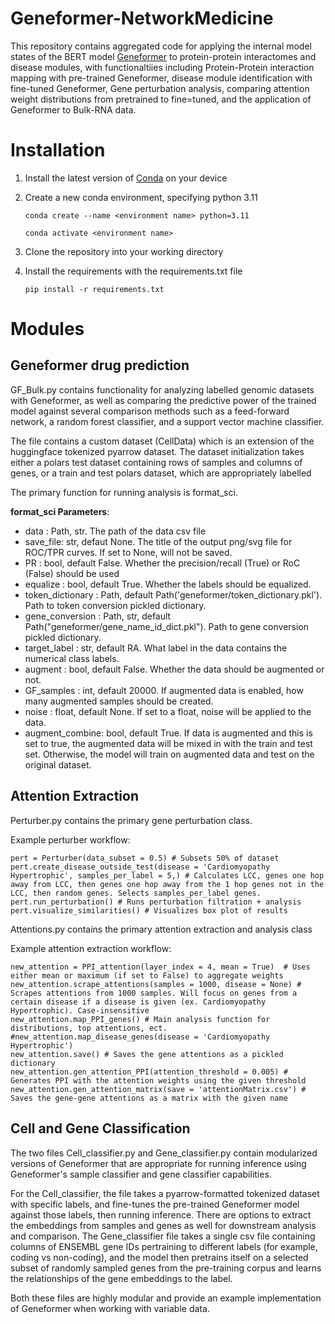 # Geneformer-NetworkMedicine
This repository contains aggregated code for applying the internal model states of the BERT model [Geneformer](https://huggingface.co/ctheodoris/Geneformer/discussions/265) to protein-protein interactomes and disease modules, with functionaltiies including Protein-Protein interaction mapping with pre-trained Geneformer, disease module identification with fine-tuned Geneformer, Gene perturbation analysis, comparing attention weight distributions from pretrained to fine=tuned, and the application of Geneformer to Bulk-RNA data. 

# Installation
1. Install the latest version of [Conda](https://conda.io/projects/conda/en/latest/user-guide/install/index.html) on your device
2. Create a new conda environment, specifying python 3.11

   ```conda create --name <environment name> python=3.11```
   
   ```conda activate <environment name>```
    
4. Clone the repository into your working directory
5. Install the requirements with the requirements.txt file

   ```pip install -r requirements.txt```

# Modules
## Geneformer drug prediction
GF_Bulk.py contains functionality for analyzing labelled genomic datasets with Geneformer, as well as comparing the predictive power of the trained model against several comparison methods such as a feed-forward network, a random forest classifier, and a support vector machine classifier.

The file contains a custom dataset (CellData) which  is an extension of the huggingface tokenized pyarrow dataset. The dataset initialization takes either a polars test dataset containing rows of samples and columns of genes, or a train and test polars dataset, which are appropriately labelled

The primary function for running analysis is format_sci.

**format_sci Parameters**:

* data : Path, str. The path of the data csv file
* save_file: str, defaut None. The title of the output png/svg file for ROC/TPR curves. If set to None, will not be saved.
* PR : bool, default False. Whether the precision/recall (True) or RoC (False) should be used
* equalize : bool, default True. Whether the labels should be equalized.
* token_dictionary : Path, default Path('geneformer/token_dictionary.pkl'). Path to token conversion pickled dictionary.
* gene_conversion : Path, str, default Path("geneformer/gene_name_id_dict.pkl"). Path to gene conversion pickled dictionary.
* target_label : str, default RA. What label in the data contains the numerical class labels.
* augment : bool, default False. Whether the data should be augmented or not.
* GF_samples : int, default 20000. If augmented data is enabled, how many augmented samples should be created.
* noise : float, default None. If set to a float, noise will be applied to the data.
* augment_combine: bool, default True. If data is augmented and this is set to true, the augmented data will be mixed in with the train and test set. Otherwise, the model will train on augmented data and test on the original dataset.

## Attention Extraction
Perturber.py contains the primary gene perturbation class.

Example perturber workflow:

    pert = Perturber(data_subset = 0.5) # Subsets 50% of dataset 
    pert.create_disease_outside_test(disease = 'Cardiomyopathy Hypertrophic', samples_per_label = 5,) # Calculates LCC, genes one hop away from LCC, then genes one hop away from the 1 hop genes not in the LCC, then random genes. Selects samples_per_label genes. 
    pert.run_perturbation() # Runs perturbation filtration + analysis
    pert.visualize_similarities() # Visualizes box plot of results

Attentions.py contains the primary attention extraction and analysis class

Example attention extraction workflow: 

    new_attention = PPI_attention(layer_index = 4, mean = True)  # Uses either mean or maximum (if set to False) to aggregate weights
    new_attention.scrape_attentions(samples = 1000, disease = None) # Scrapes attentions from 1000 samples. Will focus on genes from a certain disease if a disease is given (ex. Cardiomyopathy Hypertrophic). Case-insensitive
    new_attention.map_PPI_genes() # Main analysis function for distributions, top attentions, ect. 
    #new_attention.map_disease_genes(disease = 'Cardiomyopathy Hypertrophic')
    new_attention.save() # Saves the gene attentions as a pickled dictionary
    new_attention.gen_attention_PPI(attention_threshold = 0.005) # Generates PPI with the attention weights using the given threshold
    new_attention.gen_attention_matrix(save = 'attentionMatrix.csv') # Saves the gene-gene attentions as a matrix with the given name

## Cell and Gene Classification
The two files Cell_classifier.py and Gene_classifier.py contain modularized versions of Geneformer that are appropriate for running inference using Geneformer's sample classifier and gene classifier capabilities.

For the Cell_classifier, the file takes a pyarrow-formatted tokenized dataset with specific labels, and fine-tunes the pre-trained Geneformer model against those labels, then running inference. There are options to extract the embeddings from samples and genes as well for downstream analysis and comparison. The Gene_classifier file takes a single csv file containing columns of ENSEMBL gene IDs pertraining to different labels (for example, coding vs non-coding), and the model then pretrains itself on a selected subset of randomly sampled genes from the pre-training corpus and learns the relationships of the gene embeddings to the label. 

Both these files are highly modular and provide an example implementation of Geneformer when working with variable data. 

